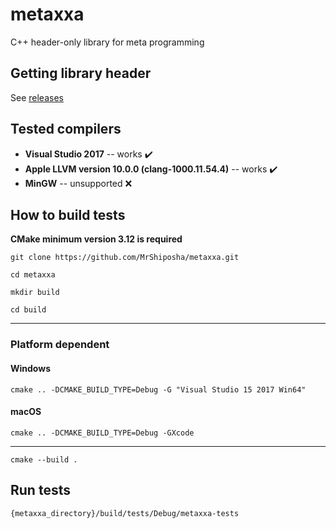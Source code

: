 # metaxxa
C++ header-only library for meta programming

## Getting library header
See [releases](https://github.com/MrShiposha/metaxxa/releases)

## Tested compilers
 * **Visual Studio 2017** -- works ✔️
 * **Apple LLVM version 10.0.0 (clang-1000.11.54.4)** -- works ✔️
 * **MinGW** -- unsupported ❌ 

## How to build tests
**CMake minimum version 3.12 is required**

`git clone https://github.com/MrShiposha/metaxxa.git`

`cd metaxxa`

`mkdir build`

`cd build`

----
### Platform dependent
#### Windows
`cmake .. -DCMAKE_BUILD_TYPE=Debug -G "Visual Studio 15 2017 Win64"`

#### macOS
`cmake .. -DCMAKE_BUILD_TYPE=Debug -GXcode`

----
`cmake --build .`

## Run tests
`{metaxxa_directory}/build/tests/Debug/metaxxa-tests`
